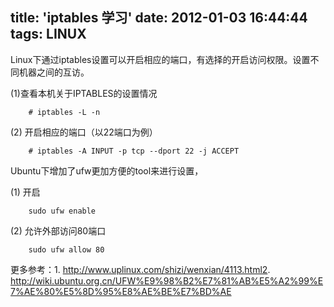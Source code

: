 title: 'iptables 学习'
date: 2012-01-03 16:44:44
tags: LINUX
---

Linux下通过iptables设置可以开启相应的端口，有选择的开启访问权限。设置不同机器之间的互访。

(1)查看本机关于IPTABLES的设置情况

```
    # iptables -L -n
```

(2) 开启相应的端口（以22端口为例）

```
    # iptables -A INPUT -p tcp --dport 22 -j ACCEPT
```

Ubuntu下增加了ufw更加方便的tool来进行设置，

(1) 开启 

```
    sudo ufw enable
```

(2) 允许外部访问80端口

```
	sudo ufw allow 80
```
更多参考：1. http://www.uplinux.com/shizi/wenxian/4113.html2. http://wiki.ubuntu.org.cn/UFW%E9%98%B2%E7%81%AB%E5%A2%99%E7%AE%80%E5%8D%95%E8%AE%BE%E7%BD%AE                                   